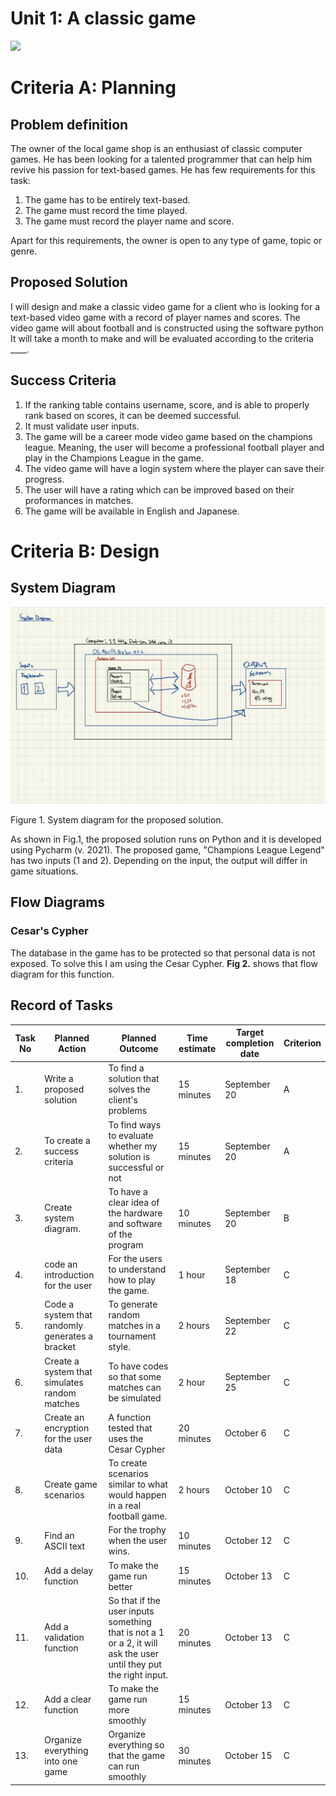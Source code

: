 # Unit 1: A classic game 
![](game.gif)

# Criteria A: Planning

## Problem definition

The owner of the local game shop is an enthusiast of classic computer games. He has been looking for a talented programmer that can help him revive his passion for text-based games. He has few requirements for this task:

1. The game has to be entirely text-based.
2. The game must record the time played.
3. The game must record the player name and score.

Apart for this requirements, the owner is open to any type of game, topic or genre. 


## Proposed Solution

I will design and make a classic video game for a client who is looking for a text-based video game with a record of player names and scores. The video game will about football and is constructed using the software python It will take a month to make and will be evaluated according to the criteria ____.

## Success Criteria

1. If the ranking table contains username, score, and is able to properly rank based on scores, it can be deemed successful.
2. It must validate user inputs.
4. The game will be a career mode video game based on the champions league. Meaning, the user will become a professional football player and play in the Champions League in the game. 
6. The video game will have a login system where the player can save their progress.
7. The user will have a rating which can be improved based on their proformances in matches.
8. The game will be available in English and Japanese.

# Criteria B: Design

## System Diagram

![](system_diagram)

Figure 1. System diagram for the proposed solution.

As shown in Fig.1, the proposed solution runs on Python and it is developed using Pycharm (v. 2021). The proposed game, "Champions League Legend" has two inputs (1 and 2). Depending on the input, the output will differ in game situations.

## Flow Diagrams
### Cesar's Cypher
The database in the game has to be protected so that personal data is not exposed. To solve this I am using the Cesar Cypher. **Fig 2.** shows that flow diagram for this function. 

## Record of Tasks
| Task No | Planned Action                                  | Planned Outcome                                                                                                   | Time estimate | Target completion date | Criterion |
|---------|-------------------------------------------------|-------------------------------------------------------------------------------------------------------------------|---------------|------------------------|-----------|
| 1.      | Write a proposed solution                       | To find a solution that solves the client's problems                                                              | 15 minutes    | September 20           | A         |
| 2.      | To create a success criteria                    | To find ways to evaluate whether my solution is successful or not                                                 | 15 minutes    | September 20           | A         |
| 3.      | Create system diagram.                          | To have a clear idea of the hardware and software of the program                                                  | 10 minutes    | September 20           | B         |
| 4.      | code an introduction for the user               | For the users to understand how to play the game.                                                                 | 1 hour        | September 18           | C         |
| 5.      | Code a system that randomly generates a bracket | To generate random matches in a tournament style.                                                                 | 2 hours       | September 22           | C         |
| 6.      | Create a system that simulates random matches   | To have codes so that some matches can be simulated                                                               | 2 hour        | September 25           | C         |
| 7.      | Create an encryption for the user data          | A function tested that uses the Cesar Cypher                                                                      | 20 minutes    | October 6              | C         |
| 8.      | Create game scenarios                           | To create scenarios similar to what would happen in a real football game.                                         | 2 hours       | October 10             | C         |
| 9.      | Find an ASCII text                              | For the trophy when the user wins.                                                                                | 10 minutes    | October 12             | C         |
| 10.     | Add a delay function                            | To make the game run better                                                                                       | 15 minutes    | October 13             | C         |
| 11.     | Add a validation function                       | So that if the user inputs something that is not a 1 or a 2, it will ask the user until they put the right input. | 20 minutes    | October 13             | C         |
| 12.     | Add a clear function                            | To make the game run more smoothly                                                                                | 15 minutes    | October 13             | C         |
| 13.     | Organize everything into one game               | Organize everything so that the game can run smoothly                                                             | 30 minutes    | October 15             | C         |
